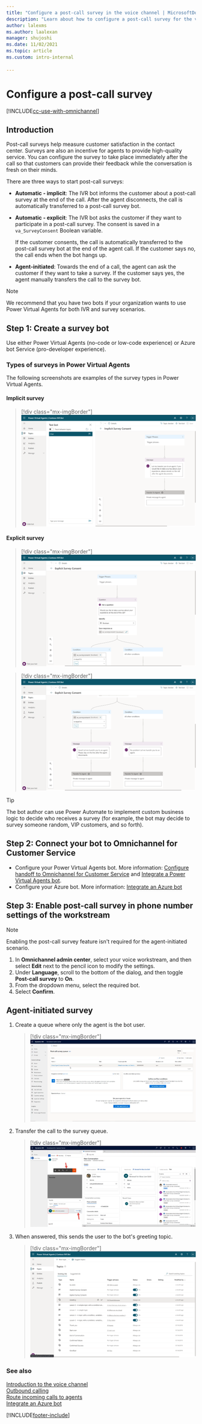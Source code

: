 ```yaml
---
title: "Configure a post-call survey in the voice channel | MicrosoftDocs"
description: "Learn about how to configure a post-call survey for the voice channel in Omnichannel for Customer Service."
author: lalexms
ms.author: laalexan
manager: shujoshi
ms.date: 11/02/2021
ms.topic: article
ms.custom: intro-internal

---
```



# Configure a post-call survey

[!INCLUDE[cc-use-with-omnichannel](../includes/cc-use-with-omnichannel.md)]

## Introduction

Post-call surveys help measure customer satisfaction in the contact center. Surveys are also an incentive for agents to provide high-quality service. You can configure the survey to take place immediately after the call so that customers can provide their feedback while the conversation is fresh on their minds.

There are three ways to start post-call surveys:

- **Automatic - implicit**: The IVR bot informs the customer about a post-call survey at the end of the call. 
    After the agent disconnects, the call is automatically transferred to a post-call survey bot.
- **Automatic - explicit**: The IVR bot asks the customer if they want to participate in a post-call survey. The consent is saved in a `va_SurveyConsent` Boolean variable.

    If the customer consents, the call is automatically transferred to the post-call survey bot at the end of the agent call. If the customer says no, the call ends when the bot hangs up.

- **Agent-initiated**: Towards the end of a call, the agent can ask the customer if they want to take a survey.
    If the customer says yes, the agent manually transfers the call to the survey bot.


> [!NOTE]
> We recommend that you have two bots if your organization wants to use Power Virtual Agents for both IVR and survey scenarios.

## Step 1: Create a survey bot

Use either Power Virtual Agents (no-code or low-code experience) or Azure bot Service (pro-developer experience).

### Types of surveys in Power Virtual Agents

The following screenshots are examples of the survey types in Power Virtual Agents.

#### Implicit survey

> [!div class="mx-imgBorder"]
> ![Implicit survey in Power Virtual Agents.](./media/voice-survey-pva-implicit.png)

#### Explicit survey

> [!div class="mx-imgBorder"]
> ![Explicit survey in Power Virtual Agents.](./media/voice-survey-pva-explicit1.png)


> [!div class="mx-imgBorder"]
> ![Configure explicit survey in Power Virtual Agents.](./media/voice-survey-pva-explicit2.png)

> [!TIP]
> The bot author can use Power Automate to implement custom business logic to decide who receives a survey (for example, the bot may decide to survey someone random, VIP customers, and so forth).


## Step 2: Connect your bot to Omnichannel for Customer Service

- Configure your Power Virtual Agents bot. More information: [Configure handoff to Omnichannel for Customer Service](/power-virtual-agents/configuration-hand-off-omnichannel#configure-hand-off-in-the-power-virtual-agents-app) and [Integrate a Power Virtual Agents bot](configure-bot-virtual-agent.md).
- Configure your Azure bot. More information: [Integrate an Azure bot](configure-bot.md)

## Step 3: Enable post-call survey in phone number settings of the workstream

> [!Note]
> Enabling the post-call survey feature isn't required for the agent-initiated scenario.

1. In **Omnichannel admin center**, select your voice workstream, and then select **Edit** next to the pencil icon to modify the settings.
2. Under **Language**, scroll to the bottom of the dialog, and then toggle **Post-call survey** to **On**.
3. From the dropdown menu, select the required bot.
4. Select **Confirm**.


## Agent-initiated survey

1. Create a queue where only the agent is the bot user.

   > [!div class="mx-imgBorder"]
   > ![Agent-initiated survey.](./media/voice-survey-pva-agent-initiated.png)

2. Transfer the call to the survey queue.

   > [!div class="mx-imgBorder"]
   > ![Agent experience of voice survey. ](./media/voice-survey-transcript.png)

3. When answered, this sends the user to the bot's greeting topic.

   > [!div class="mx-imgBorder"]
   > ![Configure agent initiated survey in Power Virtual Agents.](./media/voice-survey-pva-agent-initiated-greeting.png)

### See also

[Introduction to the voice channel](voice-channel.md)  
[Outbound calling](voice-channel-outbound-calling.md)  
[Route incoming calls to agents](voice-channel-route-queues.md)  
[Integrate an Azure bot](configure-bot.md)  

[!INCLUDE[footer-include](../includes/footer-banner.md)]
